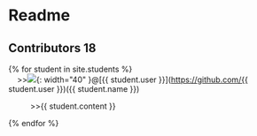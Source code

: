 # Readme 
## Contributors 18

{% for student in site.students %} <br />
  &nbsp;&nbsp;&nbsp;&nbsp;\>><img src="{{ student.image }}">{: width="40" }@[{{ student.user }}](https://github.com/{{ student.user }})({{ student.name }}) <br /> 
  <p>&nbsp;&nbsp;&nbsp;&nbsp;&nbsp;&nbsp;&nbsp;&nbsp;&nbsp;&nbsp;&#62;&#62;{{ student.content }}</p>

{% endfor %}
